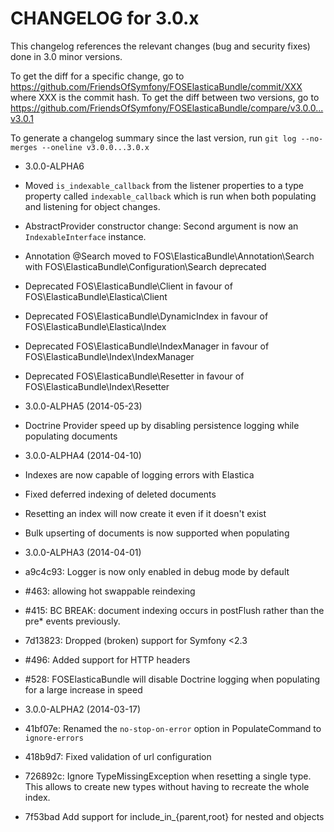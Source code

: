 CHANGELOG for 3.0.x
===================

This changelog references the relevant changes (bug and security fixes) done
in 3.0 minor versions.

To get the diff for a specific change, go to
https://github.com/FriendsOfSymfony/FOSElasticaBundle/commit/XXX where XXX is
the commit hash. To get the diff between two versions, go to
https://github.com/FriendsOfSymfony/FOSElasticaBundle/compare/v3.0.0...v3.0.1

To generate a changelog summary since the last version, run
`git log --no-merges --oneline v3.0.0...3.0.x`

* 3.0.0-ALPHA6

 * Moved `is_indexable_callback` from the listener properties to a type property called
   `indexable_callback` which is run when both populating and listening for object
   changes.
 * AbstractProvider constructor change: Second argument is now an `IndexableInterface`
   instance.
 * Annotation @Search moved to FOS\ElasticaBundle\Annotation\Search with FOS\ElasticaBundle\Configuration\Search deprecated
 * Deprecated FOS\ElasticaBundle\Client in favour of FOS\ElasticaBundle\Elastica\Client
 * Deprecated FOS\ElasticaBundle\DynamicIndex in favour of FOS\ElasticaBundle\Elastica\Index
 * Deprecated FOS\ElasticaBundle\IndexManager in favour of FOS\ElasticaBundle\Index\IndexManager
 * Deprecated FOS\ElasticaBundle\Resetter in favour of FOS\ElasticaBundle\Index\Resetter

* 3.0.0-ALPHA5 (2014-05-23)

 * Doctrine Provider speed up by disabling persistence logging while populating documents

* 3.0.0-ALPHA4 (2014-04-10)

 * Indexes are now capable of logging errors with Elastica
 * Fixed deferred indexing of deleted documents
 * Resetting an index will now create it even if it doesn't exist
 * Bulk upserting of documents is now supported when populating

* 3.0.0-ALPHA3 (2014-04-01)

 * a9c4c93: Logger is now only enabled in debug mode by default
 * #463: allowing hot swappable reindexing
 * #415: BC BREAK: document indexing occurs in postFlush rather than the pre* events previously.
 * 7d13823: Dropped (broken) support for Symfony <2.3
 * #496: Added support for HTTP headers
 * #528: FOSElasticaBundle will disable Doctrine logging when populating for a large increase in speed

* 3.0.0-ALPHA2 (2014-03-17)

 * 41bf07e: Renamed the `no-stop-on-error` option in PopulateCommand to `ignore-errors`
 * 418b9d7: Fixed validation of url configuration
 * 726892c: Ignore TypeMissingException when resetting a single type. This allows to create new types without having to recreate the whole index.
 * 7f53bad Add support for include_in_{parent,root} for nested and objects
